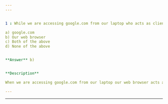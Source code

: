 ```yaml
---
---


1 : While we are accessing google.com from our laptop who acts as client? 

a) google.com  
b) Our web browser  
c) Both of the above  
d) None of the above  


**Answer** b)  


**Description**  

When we are accessing google.com from our laptop our web browser acts as the client. Google.com is the website hosted on Google's web servers, which we are accessing.  

---  
```

---  



